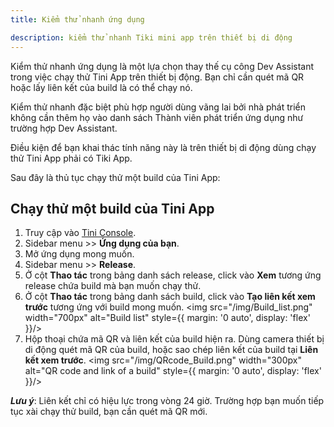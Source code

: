 ```yaml
---
title: Kiểm thử nhanh ứng dụng

description: kiểm thử nhanh Tiki mini app trên thiết bị di động
---
```


Kiểm thử nhanh ứng dụng là một lựa chọn thay thế cụ công Dev Assistant trong việc chạy thử Tini App trên thiết bị động. Bạn chỉ cần quét mã QR hoặc lấy liên kết của build là có thể chạy nó.

Kiểm thử nhanh đặc biệt phù hợp người dùng vãng lai bởi nhà phát triển không cần thêm họ vào danh sách Thành viên phát triển ứng dụng như trường hợp Dev Assistant. 

Điều kiện để bạn khai thác tính năng này là trên thiết bị di động dùng chạy thử Tini App phải có Tiki App.

Sau đây là thủ tục chạy thử một build của Tini App:

## Chạy thử một build của Tini App

1. Truy cập vào [Tini Console](https://developer.tiki.vn/apps).
2. Sidebar menu >> **Ứng dụng của bạn**.
3. Mở ứng dụng mong muốn.
4. Sidebar menu >> **Release**.
5. Ở cột **Thao tác** trong bảng danh sách release, click vào **Xem** tương ứng release chứa build mà bạn muốn chạy thử.
6. Ở cột **Thao tác** trong bảng danh sách build, click vào **Tạo liên kết xem trước** tương ứng với build mong muốn.
   <img src="/img/Build_list.png" width="700px" alt="Build list" style={{ margin: '0 auto', display: 'flex' }}/>
7. Hộp thoại chứa mã QR và liên kết của build hiện ra. Dùng camera thiết bị di động quét mã QR của build, hoặc sao chép liên kết của build tại **Liên kết xem trước**.
   <img src="/img/QRcode_Build.png" width="300px" alt="QR code and link of a build" style={{ margin: '0 auto', display: 'flex' }}/>

***Lưu ý***: Liên kết chỉ có hiệu lực trong vòng 24 giờ. Trường hợp bạn muốn tiếp tục xài chạy thử build, bạn cần quét mã QR mới.

